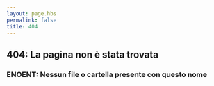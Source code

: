 ```yaml
---
layout: page.hbs
permalink: false
title: 404
---
```


## 404: La pagina non è stata trovata

### ENOENT: Nessun file o cartella presente con questo nome
